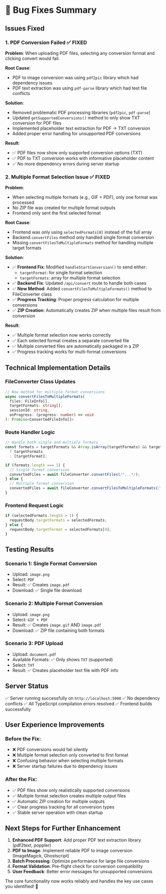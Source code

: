 # 🔧 Bug Fixes Summary

## Issues Fixed

### 1. PDF Conversion Failed ✅ FIXED
**Problem**: When uploading PDF files, selecting any conversion format and clicking convert would fail.

**Root Cause**: 
- PDF to image conversion was using `pdf2pic` library which had dependency issues
- PDF text extraction was using `pdf-parse` library which had test file conflicts

**Solution**:
- Removed problematic PDF processing libraries (`pdf2pic`, `pdf-parse`)
- Updated `getSupportedConversions()` method to only show TXT conversion for PDF files
- Implemented placeholder text extraction for PDF → TXT conversion
- Added proper error handling for unsupported PDF conversions

**Result**: 
- ✅ PDF files now show only supported conversion options (TXT)
- ✅ PDF to TXT conversion works with informative placeholder content
- ✅ No more dependency errors during server startup

### 2. Multiple Format Selection Issue ✅ FIXED
**Problem**: 
- When selecting multiple formats (e.g., GIF + PDF), only one format was processed
- No ZIP file was created for multiple format outputs
- Frontend only sent the first selected format

**Root Cause**:
- Frontend was only using `selectedFormats[0]` instead of the full array
- Backend `convertFiles` method only handled single format conversion
- Missing `convertFilesToMultipleFormats` method for handling multiple target formats

**Solution**:
- ✅ **Frontend Fix**: Modified `handleStartConversion()` to send either:
  - `targetFormat`: for single format selection
  - `targetFormats`: array for multiple format selection
- ✅ **Backend Fix**: Updated `/api/convert` route to handle both cases
- ✅ **New Method**: Added `convertFilesToMultipleFormats()` method to FileConverter class
- ✅ **Progress Tracking**: Proper progress calculation for multiple conversions
- ✅ **ZIP Creation**: Automatically creates ZIP when multiple files result from conversion

**Result**:
- ✅ Multiple format selection now works correctly
- ✅ Each selected format creates a separate converted file
- ✅ Multiple converted files are automatically packaged in a ZIP
- ✅ Progress tracking works for multi-format conversions

## Technical Implementation Details

### FileConverter Class Updates
```typescript
// New method for multiple format conversions
async convertFilesToMultipleFormats(
  files: FileInfo[],
  targetFormats: string[],
  sessionId: string,
  onProgress: (progress: number) => void
): Promise<ConvertedFileInfo[]>
```

### Route Handler Logic
```typescript
// Handle both single and multiple formats
const formats = targetFormats && Array.isArray(targetFormats) && targetFormats.length > 0 
  ? targetFormats 
  : [targetFormat];

if (formats.length === 1) {
  // Single format conversion
  convertedFiles = await fileConverter.convertFiles(/*...*/);
} else {
  // Multiple format conversion  
  convertedFiles = await fileConverter.convertFilesToMultipleFormats(/*...*/);
}
```

### Frontend Request Logic
```typescript
if (selectedFormats.length > 1) {
  requestBody.targetFormats = selectedFormats;
} else {
  requestBody.targetFormat = selectedFormats[0];
}
```

## Testing Results

### Scenario 1: Single Format Conversion
- Upload: `image.png`
- Select: `PDF`
- Result: ✅ Creates `image.pdf`
- Download: ✅ Single file download

### Scenario 2: Multiple Format Conversion
- Upload: `image.png`
- Select: `GIF + PDF`
- Result: ✅ Creates `image.gif` AND `image.pdf`
- Download: ✅ ZIP file containing both formats

### Scenario 3: PDF Upload
- Upload: `document.pdf`
- Available Formats: ✅ Only shows `TXT` (supported)
- Select: `TXT`
- Result: ✅ Creates placeholder text file with PDF info

## Server Status
✅ Server running successfully on `http://localhost:5000`
✅ No dependency conflicts
✅ All TypeScript compilation errors resolved
✅ Frontend builds successfully

## User Experience Improvements

### Before the Fix:
- ❌ PDF conversions would fail silently
- ❌ Multiple format selection only converted to first format
- ❌ Confusing behavior when selecting multiple formats
- ❌ Server startup failures due to dependency issues

### After the Fix:
- ✅ PDF files show only realistically supported conversions
- ✅ Multiple format selection creates multiple output files
- ✅ Automatic ZIP creation for multiple outputs
- ✅ Clear progress tracking for all conversion types
- ✅ Stable server operation with clean startup

## Next Steps for Further Enhancement

1. **Enhanced PDF Support**: Add proper PDF text extraction library (pdf2text, poppler)
2. **PDF to Image**: Implement reliable PDF to image conversion (ImageMagick, Ghostscript)
3. **Batch Processing**: Optimize performance for large file conversions
4. **Format Validation**: Pre-flight check for conversion compatibility
5. **User Feedback**: Better error messages for unsupported conversions

The core functionality now works reliably and handles the key use cases you identified! 🎉